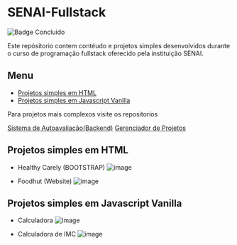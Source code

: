 # SENAI-Fullstack

 ![Badge Concluido](http://img.shields.io/static/v1?label=STATUS&message=CONCLUIDO&color=GREEN&style=for-the-badge)

Este repósitorio contem contéudo e projetos simples desenvolvidos durante o curso de programação fullstack oferecido pela instituição SENAI.


## Menu
- [Projetos simples em HTML](#html)
- [Projetos simples em Javascript Vanilla](#javascript)

Para projetos mais complexos visite os repositorios

[Sistema de Autoavaliação(Backend)](https://github.com/larissacard/Sistema-de-Autoavaliacao-BackEnd)
[Gerenciador de Projetos](https://github.com/VinicciusSantos/API-NodeJs)

## Projetos simples em HTML
- Healthy Carely (BOOTSTRAP)
![image](https://github.com/larissacard/SENAI-Fullstack/assets/106749260/6b79772a-1fe1-4b82-8d17-7ec3017e6066)

- Foodhut (Website)
  ![image](https://github.com/larissacard/SENAI-Fullstack/assets/106749260/00991960-0017-45a8-aa14-41e6b6e4abb6)

## Projetos simples em Javascript Vanilla

- Calculadora
![image](https://github.com/larissacard/SENAI-Fullstack/assets/106749260/c96cfe69-90ce-47aa-94a6-ae8c2d5f34da)

- Calculadora de IMC
![image](https://github.com/larissacard/SENAI-Fullstack/assets/106749260/92d2e212-61b9-477a-aa28-4ae3cc31d363)


